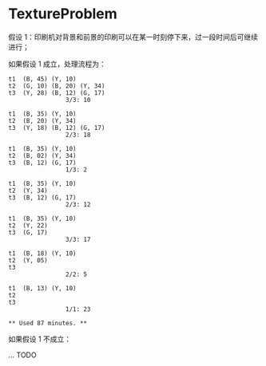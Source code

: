 # TextureProblem

假设 1：印刷机对背景和前景的印刷可以在某一时刻停下来，过一段时间后可继续进行；

如果假设 1 成立，处理流程为：

```
t1  (B, 45) (Y, 10)
t2  (G, 10) (B, 20) (Y, 34)
t3  (Y, 28) (B, 12) (G, 17)
                3/3: 10

t1  (B, 35) (Y, 10)
t2  (B, 20) (Y, 34)
t3  (Y, 18) (B, 12) (G, 17)
                2/3: 18

t1  (B, 35) (Y, 10)
t2  (B, 02) (Y, 34)
t3  (B, 12) (G, 17)
                1/3: 2

t1  (B, 35) (Y, 10)
t2  (Y, 34)
t3  (B, 12) (G, 17)
                2/3: 12

t1  (B, 35) (Y, 10)
t2  (Y, 22)
t3  (G, 17)
                3/3: 17

t1  (B, 18) (Y, 10)
t2  (Y, 05)
t3
                2/2: 5

t1  (B, 13) (Y, 10)
t2
t3
                1/1: 23

** Used 87 minutes. **
```

如果假设 1 不成立：

... TODO
